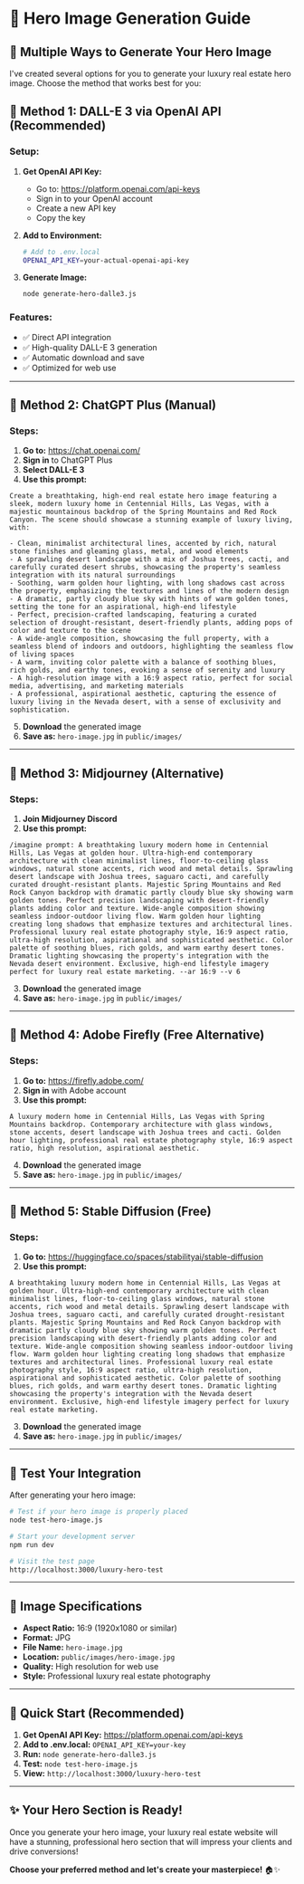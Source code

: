 # 🎨 Hero Image Generation Guide

## 🚀 **Multiple Ways to Generate Your Hero Image**

I've created several options for you to generate your luxury real estate hero image. Choose the method that works best for you:

## 🎯 **Method 1: DALL-E 3 via OpenAI API (Recommended)**

### **Setup:**
1. **Get OpenAI API Key:**
   - Go to: https://platform.openai.com/api-keys
   - Sign in to your OpenAI account
   - Create a new API key
   - Copy the key

2. **Add to Environment:**
   ```bash
   # Add to .env.local
   OPENAI_API_KEY=your-actual-openai-api-key
   ```

3. **Generate Image:**
   ```bash
   node generate-hero-dalle3.js
   ```

### **Features:**
- ✅ Direct API integration
- ✅ High-quality DALL-E 3 generation
- ✅ Automatic download and save
- ✅ Optimized for web use

---

## 🎯 **Method 2: ChatGPT Plus (Manual)**

### **Steps:**
1. **Go to:** https://chat.openai.com/
2. **Sign in** to ChatGPT Plus
3. **Select DALL-E 3**
4. **Use this prompt:**

```
Create a breathtaking, high-end real estate hero image featuring a sleek, modern luxury home in Centennial Hills, Las Vegas, with a majestic mountainous backdrop of the Spring Mountains and Red Rock Canyon. The scene should showcase a stunning example of luxury living, with:

- Clean, minimalist architectural lines, accented by rich, natural stone finishes and gleaming glass, metal, and wood elements
- A sprawling desert landscape with a mix of Joshua trees, cacti, and carefully curated desert shrubs, showcasing the property's seamless integration with its natural surroundings
- Soothing, warm golden hour lighting, with long shadows cast across the property, emphasizing the textures and lines of the modern design
- A dramatic, partly cloudy blue sky with hints of warm golden tones, setting the tone for an aspirational, high-end lifestyle
- Perfect, precision-crafted landscaping, featuring a curated selection of drought-resistant, desert-friendly plants, adding pops of color and texture to the scene
- A wide-angle composition, showcasing the full property, with a seamless blend of indoors and outdoors, highlighting the seamless flow of living spaces
- A warm, inviting color palette with a balance of soothing blues, rich golds, and earthy tones, evoking a sense of serenity and luxury
- A high-resolution image with a 16:9 aspect ratio, perfect for social media, advertising, and marketing materials
- A professional, aspirational aesthetic, capturing the essence of luxury living in the Nevada desert, with a sense of exclusivity and sophistication.
```

5. **Download** the generated image
6. **Save as:** `hero-image.jpg` in `public/images/`

---

## 🎯 **Method 3: Midjourney (Alternative)**

### **Steps:**
1. **Join Midjourney Discord**
2. **Use this prompt:**

```
/imagine prompt: A breathtaking luxury modern home in Centennial Hills, Las Vegas at golden hour. Ultra-high-end contemporary architecture with clean minimalist lines, floor-to-ceiling glass windows, natural stone accents, rich wood and metal details. Sprawling desert landscape with Joshua trees, saguaro cacti, and carefully curated drought-resistant plants. Majestic Spring Mountains and Red Rock Canyon backdrop with dramatic partly cloudy blue sky showing warm golden tones. Perfect precision landscaping with desert-friendly plants adding color and texture. Wide-angle composition showing seamless indoor-outdoor living flow. Warm golden hour lighting creating long shadows that emphasize textures and architectural lines. Professional luxury real estate photography style, 16:9 aspect ratio, ultra-high resolution, aspirational and sophisticated aesthetic. Color palette of soothing blues, rich golds, and warm earthy desert tones. Dramatic lighting showcasing the property's integration with the Nevada desert environment. Exclusive, high-end lifestyle imagery perfect for luxury real estate marketing. --ar 16:9 --v 6
```

3. **Download** the generated image
4. **Save as:** `hero-image.jpg` in `public/images/`

---

## 🎯 **Method 4: Adobe Firefly (Free Alternative)**

### **Steps:**
1. **Go to:** https://firefly.adobe.com/
2. **Sign in** with Adobe account
3. **Use this prompt:**

```
A luxury modern home in Centennial Hills, Las Vegas with Spring Mountains backdrop. Contemporary architecture with glass windows, stone accents, desert landscape with Joshua trees and cacti. Golden hour lighting, professional real estate photography style, 16:9 aspect ratio, high resolution, aspirational aesthetic.
```

4. **Download** the generated image
5. **Save as:** `hero-image.jpg` in `public/images/`

---

## 🎯 **Method 5: Stable Diffusion (Free)**

### **Steps:**
1. **Go to:** https://huggingface.co/spaces/stabilityai/stable-diffusion
2. **Use this prompt:**

```
A breathtaking luxury modern home in Centennial Hills, Las Vegas at golden hour. Ultra-high-end contemporary architecture with clean minimalist lines, floor-to-ceiling glass windows, natural stone accents, rich wood and metal details. Sprawling desert landscape with Joshua trees, saguaro cacti, and carefully curated drought-resistant plants. Majestic Spring Mountains and Red Rock Canyon backdrop with dramatic partly cloudy blue sky showing warm golden tones. Perfect precision landscaping with desert-friendly plants adding color and texture. Wide-angle composition showing seamless indoor-outdoor living flow. Warm golden hour lighting creating long shadows that emphasize textures and architectural lines. Professional luxury real estate photography style, 16:9 aspect ratio, ultra-high resolution, aspirational and sophisticated aesthetic. Color palette of soothing blues, rich golds, and warm earthy desert tones. Dramatic lighting showcasing the property's integration with the Nevada desert environment. Exclusive, high-end lifestyle imagery perfect for luxury real estate marketing.
```

3. **Download** the generated image
4. **Save as:** `hero-image.jpg` in `public/images/`

---

## 🧪 **Test Your Integration**

After generating your hero image:

```bash
# Test if your hero image is properly placed
node test-hero-image.js

# Start your development server
npm run dev

# Visit the test page
http://localhost:3000/luxury-hero-test
```

---

## 🎨 **Image Specifications**

- **Aspect Ratio:** 16:9 (1920x1080 or similar)
- **Format:** JPG
- **File Name:** `hero-image.jpg`
- **Location:** `public/images/hero-image.jpg`
- **Quality:** High resolution for web use
- **Style:** Professional luxury real estate photography

---

## 🚀 **Quick Start (Recommended)**

1. **Get OpenAI API Key:** https://platform.openai.com/api-keys
2. **Add to .env.local:** `OPENAI_API_KEY=your-key`
3. **Run:** `node generate-hero-dalle3.js`
4. **Test:** `node test-hero-image.js`
5. **View:** `http://localhost:3000/luxury-hero-test`

---

## ✨ **Your Hero Section is Ready!**

Once you generate your hero image, your luxury real estate website will have a stunning, professional hero section that will impress your clients and drive conversions!

**Choose your preferred method and let's create your masterpiece!** 🏠✨
